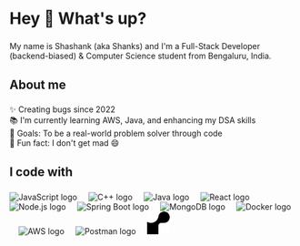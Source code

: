 <h1 align="left">Hey 👋 What's up?</h1>

###

<p align="left">My name is Shashank (aka Shanks) and I'm a Full-Stack Developer (backend-biased) & Computer Science student from Bengaluru, India.</p>

###

<h2 align="left">About me</h2>

###

<p align="left">
✨ Creating bugs since 2022<br>
📚 I'm currently learning AWS, Java, and enhancing my DSA skills<br>
🎯 Goals: To be a real-world problem solver through code<br>
🎲 Fun fact: I don't get mad 😄
</p>

###

<h2 align="left">I code with</h2>

###

<div align="left">
  <!-- JavaScript -->
  <img src="https://cdn.jsdelivr.net/gh/devicons/devicon/icons/javascript/javascript-original.svg" height="40" alt="JavaScript logo" />
  <img width="12" />

  <!-- C++ -->
  <img src="https://cdn.jsdelivr.net/gh/devicons/devicon/icons/cplusplus/cplusplus-original.svg" height="40" alt="C++ logo" />
  <img width="12" />

  <!-- Java -->
  <img src="https://cdn.jsdelivr.net/gh/devicons/devicon/icons/java/java-original.svg" height="40" alt="Java logo" />
  <img width="12" />

  <!-- React -->
  <img src="https://cdn.jsdelivr.net/gh/devicons/devicon/icons/react/react-original.svg" height="40" alt="React logo" />
  <img width="12" />

  <!-- Node.js -->
  <img src="https://cdn.jsdelivr.net/gh/devicons/devicon/icons/nodejs/nodejs-original.svg" height="40" alt="Node.js logo" />
  <img width="12" />

  <!-- Spring Boot -->
  <img src="https://cdn.jsdelivr.net/gh/devicons/devicon/icons/spring/spring-original.svg" height="40" alt="Spring Boot logo" />
  <img width="12" />

  <!-- MongoDB -->
  <img src="https://cdn.jsdelivr.net/gh/devicons/devicon/icons/mongodb/mongodb-original.svg" height="40" alt="MongoDB logo" />
  <img width="12" />

  <!-- Docker -->
  <img src="https://cdn.jsdelivr.net/gh/devicons/devicon/icons/docker/docker-original.svg" height="40" alt="Docker logo" />
  <img width="12" />

  <!-- AWS -->
  <img src="https://upload.wikimedia.org/wikipedia/commons/9/93/Amazon_Web_Services_Logo.svg" height="40" alt="AWS logo" />
  <img width="12" />

  <!-- Postman -->
  <img src="https://www.vectorlogo.zone/logos/getpostman/getpostman-icon.svg" height="40" alt="Postman logo" />
  <img width="12" />

  <!-- Render -->
  <img src="https://raw.githubusercontent.com/simple-icons/simple-icons/develop/icons/render.svg" height="40" alt="Render logo" />
</div>
